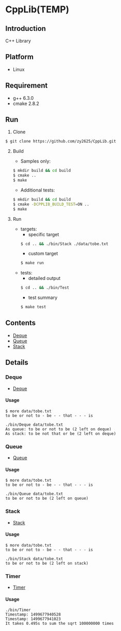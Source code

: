 # CppLib(TEMP)

## Introduction

C++ Library

## Platform

* Linux

## Requirement

* g++ 6.3.0
* cmake 2.8.2

## Run

1. Clone

```bash
$ git clone https://github.com/zy2625/CppLib.git
```

2. Build

    * Samples only:
    ```bash
    $ mkdir build && cd build
    $ cmake ..
    $ make
    ```
    * Additional tests:
    ```bash
    $ mkdir build && cd build
    $ cmake -DCPPLIB_BUILD_TEST=ON ..
    $ make
    ```

3. Run
    * targets:
      * specific target
      ```bash
      $ cd .. && ./bin/Stack ./data/tobe.txt
      ```
      * custom target
      ```bash
      $ make run
      ```
    * tests:
      * detailed output
      ```bash
      $ cd .. && ./bin/Test
      ```
      * test summary
      ```bash
      $ make test
      ```

## Contents

* [Deque](#deque)
* [Queue](#queue)
* [Stack](#stack)
<!-- * [Heap](#heap)
* [List](#list)
* [PriorityQueue](#priorityqueue)
* [Random](#random)
* [Timer](#timer)
* [UnionFind](#unionfind)
* [Vector](#vector) -->

## Details

### Deque

* [Deque](https://github.com/zy2625/CppLib/blob/master/include/Deque.h)

#### Usage

```
$ more data/tobe.txt
to be or not to - be - - that - - - is

./bin/Deque data/tobe.txt
As queue: to be or not to be (2 left on deque)
As stack: to be not that or be (2 left on deque)
```

<!-- ### Heap

* [BinaryHeap](https://github.com/zy2625/CppLib/blob/master/include/BinaryHeap.h)
* [IndexHeap](https://github.com/zy2625/CppLib/blob/master/include/IndexHeap.h)

#### Usage

```
$ more data/tinyHeap.txt
H E A P - E X A M - P L E -

./bin/Heap data/tinyHeap.txt
P X P (8 left on heap)
``` -->

<!-- ### List

* [Vector](https://github.com/zy2625/CppLib/blob/master/include/Vector.h)
* [List](https://github.com/zy2625/CppLib/blob/master/include/List.h)

#### Usage

```
./bin/List
    x.insert_back(): 0 1 2 3 4 5 6 7 8 9 10 11
x.remove_front(): 0 1 2 3 4 5 6 7 8 9 10 11
   x.insert_front(): 11 10 9 8 7 6 5 4 3 2 1 0
 x.remove_back(): 0 1 2 3 4 5 6 7 8 9 10 11
        x.insert(): 0 1 2 3 4 5
          y = x: 0 1 2 3 4 5
          x + y: 0 1 2 3 4 5 0 1 2 3 4 5
         x += y: 0 1 2 3 4 5 0 1 2 3 4 5
              x: 0 1 2 3 4 5 0 1 2 3 4 5
              y: 0 1 2 3 4 5
``` -->

<!-- ### PriorityQueue

* [PriorityQueue](https://github.com/zy2625/CppLib/blob/master/include/PriorityQueue.h)

#### Usage

```
$ more data/tinyPQ.txt
H E A P - E X A M - P L E -

./bin/PriorityQueue data/tinyPQ.txt
Q X P (6 left on priority queue)
``` -->

### Queue

* [Queue](https://github.com/zy2625/CppLib/blob/master/include/Queue.h)

#### Usage

```
$ more data/tobe.txt
to be or not to - be - - that - - - is

./bin/Queue data/tobe.txt
to be or not to be (2 left on queue)
```
<!--
### Random

* [Random](https://github.com/zy2625/CppLib/blob/master/include/Random.h)

#### Usage

```
./bin/Random
Shuffle:
  K♣  A♦  A♠ 10♠  4♦  4♠  7♠  8♦  Q♠  K♦  2♥  6♣  3♥
  K♥  5♣  3♣  6♥  2♠  Q♣  9♠  Q♥  A♥ 10♥  6♠  6♦  7♣
  8♥  J♣  J♥  K♠ 10♣ 10♦  5♥  9♥  9♦  7♦  2♦  5♦  4♣
  Q♦  J♦  4♥  3♦  5♠  A♣  8♣  7♥  8♠  3♠  J♠  2♣  9♣

Normal Distribution:
*
***
******
********
***************
****************************
*******************************************
************************************************
******************************************************************
*************************************************************
**********************************************
********************************
*********************
*************
*******
*
``` -->

<!-- ### Search

* [BinarySearchMap](https://github.com/zy2625/CppLib/blob/master/include/BinarySearchMap.h)
* [BinarySearchSet](https://github.com/zy2625/CppLib/blob/master/include/BinarySearchSet.h)
* [BinarySearchTreeMap](https://github.com/zy2625/CppLib/blob/master/include/BinarySearchTreeMap.h)
* [LinearProbingHashMap](https://github.com/zy2625/CppLib/blob/master/include/LinearProbingHashMap.h)
* [RedBlackTreeMap](https://github.com/zy2625/CppLib/blob/master/include/RedBlackTreeMap.h)
* [SeparateChainingHashMap](https://github.com/zy2625/CppLib/blob/master/include/SeparateChainingHashMap.h)
* [SequentialSearchMap](https://github.com/zy2625/CppLib/blob/master/include/SequentialSearchMap.h)

#### Usage

```
./bin/Search data/ip.csv
Domain Name: www.google.com
IP: 216.239.41.99
Domain Name: amazon.com
IP: 72.21.203.1
Domain Name: github.com
Not Found!
``` -->

<!-- ### Sort

* [BubbleSort](https://github.com/zy2625/CppLib/blob/master/include/BubbleSort.h)
* [HeapSort](https://github.com/zy2625/CppLib/blob/master/include/HeapSort.h)
* [InsertionSort](https://github.com/zy2625/CppLib/blob/master/include/InsertionSort.h)
* [MergeSort](https://github.com/zy2625/CppLib/blob/master/include/MergeSort.h)
* [QuickSort](https://github.com/zy2625/CppLib/blob/master/include/QuickSort.h)
* [Quick3waySort](https://github.com/zy2625/CppLib/blob/master/include/Quick3waySort.h)
* [SelectionSort](https://github.com/zy2625/CppLib/blob/master/include/SelectionSort.h)
* [ShellSort](https://github.com/zy2625/CppLib/blob/master/include/ShellSort.h)

#### Usage

```
./bin/Sort
Running time of sorting algorithms in doubling test:
SORT\SCALE    10000  20000  40000  80000  160000 320000 640000 ratio\lg ratio
HeapSort      0.004  0.007  0.015  0.032  0.086  0.169  0.345  2.076\1.05
QuickSort     0.002  0.006  0.012  0.024  0.051  0.123  0.218  1.989\0.992
Quick3waySort 0.003  0.007  0.015  0.039  0.066  0.151  0.285  1.993\0.995
ShellSort     0.003  0.007  0.017  0.042  0.085  0.216  0.444  2.183\1.13
MergeSort     0.002  0.006  0.011  0.026  0.053  0.117  0.23   2.041\1.03
InsertionSort 0.142  0.564  2.104  8.467  35.204 138.59 561.15 3.959\1.98
SelectionSort 0.26   0.996  4.531  15.89  63.395 255.18 1023.2 3.931\1.97
BubbleSort    0.534  2.126  8.532  34.823 139.19 560.43 2259.6 3.965\1.99
``` -->

### Stack

* [Stack](https://github.com/zy2625/CppLib/blob/master/include/Stack.h)

#### Usage

```
$ more data/tobe.txt
to be or not to - be - - that - - - is

./bin/Stack data/tobe.txt
to be or not to be (2 left on stack)
```

### Timer

* [Timer](https://github.com/zy2625/CppLib/blob/master/include/Timer.h)

#### Usage

```
./bin/Timer
Timestamp: 1499677940528
Timestamp: 1499677941023
It takes 0.495s to sum the sqrt 100000000 times
```
<!--
### UnionFind

* [QuickFind](https://github.com/zy2625/CppLib/blob/master/include/QuickFind.h)
* [QuickUnion](https://github.com/zy2625/CppLib/blob/master/include/QuickUnion.h)
* [UnionFind](https://github.com/zy2625/CppLib/blob/master/include/UnionFind.h)
* [WeightedUnion](https://github.com/zy2625/CppLib/blob/master/include/WeightedUnion.h)

#### Usage

```
./bin/UnionFind
Running time of union-find in doubling test:
UF\SCALE      1000   2000   4000   8000   16000  32000  64000  ratio\lg ratio
UnionFind     0.001  0.001  0.003  0.01   0.018  0.04   0.057  1.811\0.857
WeightedUnion 0.001  0.001  0.004  0.009  0.017  0.044  0.089  2.176\1.12
QuickUnion    0.004  0.013  0.076  0.468  1.516  10.8   47.933 5.023\2.33
QuickFind     0.004  0.013  0.063  0.22   0.866  3.494  14.106 3.94 \1.98
``` -->